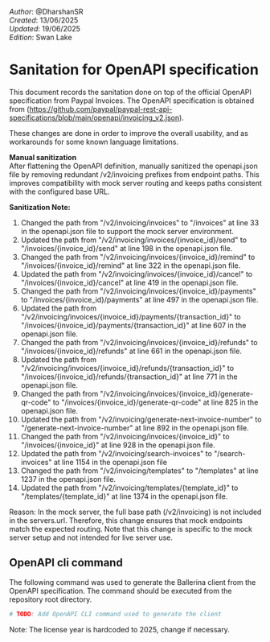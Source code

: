 _Author_:  @DharshanSR \
_Created_: 13/06/2025 \
_Updated_: 19/06/2025 \
_Edition_: Swan Lake

# Sanitation for OpenAPI specification

This document records the sanitation done on top of the official OpenAPI specification from Paypal Invoices. 
The OpenAPI specification is obtained from (https://github.com/paypal/paypal-rest-api-specifications/blob/main/openapi/invoicing_v2.json).

These changes are done in order to improve the overall usability, and as workarounds for some known language limitations.

**Manual sanitization**  
    After flattening the OpenAPI definition, manually sanitized the openapi.json file by removing redundant /v2/invoicing prefixes from endpoint paths. This improves compatibility with mock server routing and keeps paths consistent with the configured base URL.

**Sanitization Note:**
1. Changed the path from "/v2/invoicing/invoices" to "/invoices" at line 33 in the openapi.json file to support the mock server environment.
2. Updated the path from "/v2/invoicing/invoices/{invoice_id}/send" to "/invoices/{invoice_id}/send" at line 198 in the openapi.json file.
3. Changed the path from "/v2/invoicing/invoices/{invoice_id}/remind" to "/invoices/{invoice_id}/remind" at line 322 in the openapi.json file.
4. Updated the path from "/v2/invoicing/invoices/{invoice_id}/cancel" to "/invoices/{invoice_id}/cancel" at line 419 in the openapi.json file.
5. Changed the path from "/v2/invoicing/invoices/{invoice_id}/payments" to "/invoices/{invoice_id}/payments" at line 497 in the openapi.json file.
6. Updated the path from "/v2/invoicing/invoices/{invoice_id}/payments/{transaction_id}" to "/invoices/{invoice_id}/payments/{transaction_id}" at line 607 in the openapi.json file.
7. Changed the path from "/v2/invoicing/invoices/{invoice_id}/refunds" to "/invoices/{invoice_id}/refunds" at line 661 in the openapi.json file.
8. Updated the path from "/v2/invoicing/invoices/{invoice_id}/refunds/{transaction_id}" to "/invoices/{invoice_id}/refunds/{transaction_id}" at line 771 in the openapi.json file.
9. Changed the path from "/v2/invoicing/invoices/{invoice_id}/generate-qr-code" to "/invoices/{invoice_id}/generate-qr-code" at line 825 in the openapi.json file.
10. Updated the path from "/v2/invoicing/generate-next-invoice-number" to "/generate-next-invoice-number" at line 892 in the openapi.json file.
11. Changed the path from "/v2/invoicing/invoices/{invoice_id}" to "/invoices/{invoice_id}" at line 928 in the openapi.json file.
12. Updated the path from "/v2/invoicing/search-invoices" to "/search-invoices" at line 1154 in the openapi.json file
13. Changed the path from "/v2/invoicing/templates" to "/templates" at line 1237 in the openapi.json file.
14. Updated the path from "/v2/invoicing/templates/{template_id}" to "/templates/{template_id}" at line 1374 in the openapi.json file.

Reason:
In the mock server, the full base path (/v2/invoicing) is not included in the servers.url. Therefore, this change ensures that mock endpoints match the expected routing. Note that this change is specific to the mock server setup and not intended for live server use.

## OpenAPI cli command

The following command was used to generate the Ballerina client from the OpenAPI specification. The command should be executed from the repository root directory.

```bash
# TODO: Add OpenAPI CLI command used to generate the client
```
Note: The license year is hardcoded to 2025, change if necessary.
